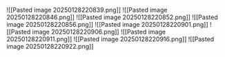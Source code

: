 ![[Pasted image 20250128220839.png]]
![[Pasted image 20250128220846.png]]
![[Pasted image 20250128220852.png]]
![[Pasted image 20250128220856.png]]
![[Pasted image 20250128220901.png]]
![[Pasted image 20250128220906.png]]
![[Pasted image 20250128220911.png]]
![[Pasted image 20250128220916.png]]
![[Pasted image 20250128220922.png]]